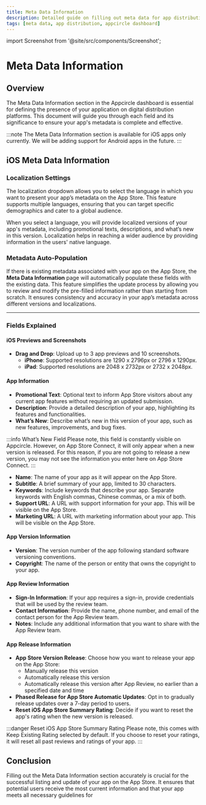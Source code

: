 ```yaml
---
title: Meta Data Information
description: Detailed guide on filling out meta data for app distribution platforms within the Appcircle dashboard.
tags: [meta data, app distribution, appcircle dashboard]
---
```


import Screenshot from '@site/src/components/Screenshot';

# Meta Data Information

<Screenshot url='https://cdn.appcircle.io/docs/assets/be-3667-meta-data-information-menu.png' />

## Overview

The Meta Data Information section in the Appcircle dashboard is essential for defining the presence of your application on digital distribution platforms. This document will guide you through each field and its significance to ensure your app's metadata is complete and effective.

:::note
The Meta Data Information section is available for iOS apps only currently. We will be adding support for Android apps in the future.
:::

## iOS Meta Data Information

### Localization Settings

The localization dropdown allows you to select the language in which you want to present your app’s metadata on the App Store. This feature supports multiple languages, ensuring that you can target specific demographics and cater to a global audience.

When you select a language, you will provide localized versions of your app's metadata, including promotional texts, descriptions, and what’s new in this version. Localization helps in reaching a wider audience by providing information in the users' native language.

<Screenshot url='https://cdn.appcircle.io/docs/assets/be-3667-meta-data-information-localization.png' />

### Metadata Auto-Population

If there is existing metadata associated with your app on the App Store, the **Meta Data Information** page will automatically populate these fields with the existing data. This feature simplifies the update process by allowing you to review and modify the pre-filled information rather than starting from scratch. It ensures consistency and accuracy in your app’s metadata across different versions and localizations.

---

### Fields Explained

#### iOS Previews and Screenshots

- **Drag and Drop**: Upload up to 3 app previews and 10 screenshots.
  - **iPhone**: Supported resolutions are 1290 x 2796px or 2796 x 1290px.
  - **iPad**: Supported resolutions are 2048 x 2732px or 2732 x 2048px.

#### App Information

- **Promotional Text**: Optional text to inform App Store visitors about any current app features without requiring an updated submission.
- **Description**: Provide a detailed description of your app, highlighting its features and functionalities.
- **What’s New**: Describe what’s new in this version of your app, such as new features, improvements, and bug fixes.

:::info What’s New Field
Please note, this field is constantly visible on Appcircle. However, on App Store Connect, it will only appear when a new version is released. For this reason, if you are not going to release a new version, you may not see the information you enter here on App Store Connect.
:::

- **Name**: The name of your app as it will appear on the App Store.
- **Subtitle**: A brief summary of your app, limited to 30 characters.
- **Keywords**: Include keywords that describe your app. Separate keywords with English commas, Chinese commas, or a mix of both.
- **Support URL**: A URL with support information for your app. This will be visible on the App Store.
- **Marketing URL**: A URL with marketing information about your app. This will be visible on the App Store.

#### App Version Information

- **Version**: The version number of the app following standard software versioning conventions.
- **Copyright**: The name of the person or entity that owns the copyright to your app.

#### App Review Information

- **Sign-In Information**: If your app requires a sign-in, provide credentials that will be used by the review team.
- **Contact Information**: Provide the name, phone number, and email of the contact person for the App Review team.
- **Notes**: Include any additional information that you want to share with the App Review team.

#### App Release Information

- **App Store Version Release**: Choose how you want to release your app on the App Store:
  - Manually release this version
  - Automatically release this version
  - Automatically release this version after App Review, no earlier than a specified date and time
- **Phased Release for App Store Automatic Updates**: Opt in to gradually release updates over a 7-day period to users.
- **Reset iOS App Store Summary Rating**: Decide if you want to reset the app's rating when the new version is released.

:::danger Reset iOS App Store Summary Rating
Please note, this comes with Keep Existing Rating selected by default. If you choose to reset your ratings, it will reset all past reviews and ratings of your app.
:::

## Conclusion

Filling out the Meta Data Information section accurately is crucial for the successful listing and update of your app on the App Store. It ensures that potential users receive the most current information and that your app meets all necessary guidelines for
